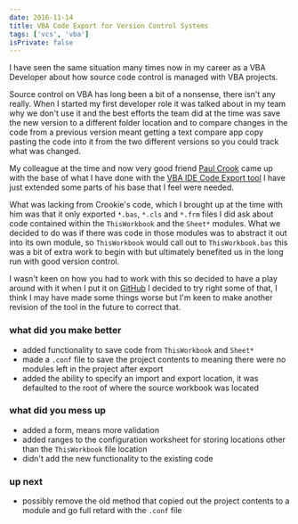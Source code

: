 ```yaml
---
date: 2016-11-14
title: VBA Code Export for Version Control Systems
tags: ['vcs', 'vba']
isPrivate: false
---
```


I have seen the same situation many times now in my career as a VBA
Developer about how source code control is managed with VBA projects.

Source control on VBA has long been a bit of a nonsense, there isn't
any really. When I started my first developer role it was talked about
in my team why we don't use it and the best efforts the team did at
the time was save the new version to a different folder location and
to compare changes in the code from a previous version meant getting a
text compare app copy pasting the code into it from the two different
versions so you could track what was changed.

My colleague at the time and now very good friend
[Paul Crook](https://uk.linkedin.com/in/paul-crook-4065a461) came up
with the base of what I have done with the
[VBA IDE Code Export tool](https://github.com/spences10/VBA-IDE-Code-Export)
I have just extended some parts of his base that I feel were needed.

What was lacking from Crookie's code, which I brought up at the time
with him was that it only exported `*.bas`, `*.cls` and `*.frm` files
I did ask about code contained within the `ThisWorkbook` and the
`Sheet*` modules. What we decided to do was if there was code in those
modules was to abstract it out into its own module, so `ThisWorkbook`
would call out to `ThisWorkbook.bas` this was a bit of extra work to
begin with but ultimately benefited us in the long run with good
version control.

I wasn't keen on how you had to work with this so decided to have a
play around with it when I put it on
[GitHub](https://github.com/spences10/VBA-IDE-Code-Export) I decided
to try right some of that, I think I may have made some things worse
but I'm keen to make another revision of the tool in the future to
correct that.

### what did you make better

- added functionality to save code from `ThisWorkbook` and `Sheet*`
- made a `.conf` file to save the project contents to meaning there
  were no modules left in the project after export
- added the ability to specify an import and export location, it was
  defaulted to the root of where the source workbook was located

### what did you mess up

- added a form, means more validation
- added ranges to the configuration worksheet for storing locations
  other than the `ThisWorkbook` file location
- didn't add the new functionality to the existing code

### up next

- possibly remove the old method that copied out the project contents
  to a module and go full retard with the `.conf` file
